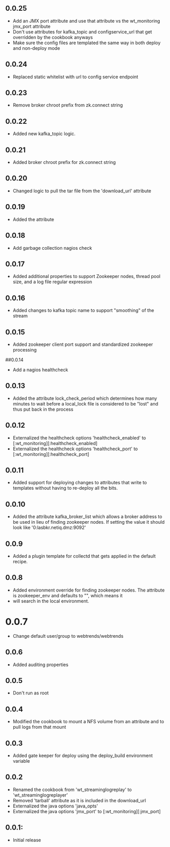 ## 0.0.25
* Add an JMX port attribute and use that attribute vs the wt_monitoring jmx_port attribute
* Don't use attributes for kafka_topic and configservice_url that get overridden by the cookbook anyways
* Make sure the config files are templated the same way in both deploy and non-deploy mode

## 0.0.24
* Replaced static whitelist with url to config service endpoint

## 0.0.23
* Remove broker chroot prefix from zk.connect string

## 0.0.22
* Added new kafka_topic logic.

## 0.0.21
* Added broker chroot prefix for zk.connect string

## 0.0.20
* Changed logic to pull the tar file from the 'download_url' attribute

## 0.0.19
* Added the attribute

## 0.0.18
* Add garbage collection nagios check

## 0.0.17
* Added additional properties to support Zookeeper nodes, thread pool size, and a log file regular expression

## 0.0.16
* Added changes to kafka topic name to support "smoothing" of the stream

## 0.0.15
* Added zookeeper client port support and standardized zookeeper processing

##0.0.14
* Add a nagios healthcheck

## 0.0.13
* Added the attribute lock_check_period which determines how many minutes to wait before a local_lock file is considered to be "lost" and thus put back in the process

## 0.0.12
* Externalized the healthcheck options 'healthcheck_enabled' to [:wt_monitoring][:healthcheck_enabled]
* Externalized the healthcheck options 'healthcheck_port' to [:wt_monitoring][:healthcheck_port]

## 0.0.11
* Added support for deploying changes to attributes that write to templates without having to re-deploy all the bits.

## 0.0.10
* Added the attribute kafka_broker_list which allows a broker address to be used in lieu of finding zookeeper nodes. If setting the value it should look like '0:lasbkr.netiq.dmz:9092'
## 0.0.9
* Added a plugin template for collectd that gets applied in the default recipe.

## 0.0.8
* Added environment override for finding zookeeper nodes. The attribute is zookeeper_env and defaults to "", which means it
* will search in the local environment.

# 0.0.7
* Change default user/group to webtrends/webtrends

## 0.0.6
* Added auditing properties

## 0.0.5
* Don't run as root

## 0.0.4
* Modified the cookbook to mount a NFS volume from an attribute and to pull logs from that mount

## 0.0.3
* Added gate keeper for deploy using the deploy_build environment variable

## 0.0.2
* Renamed the cookbook from 'wt_streaminglogreplay' to 'wt_streaminglogreplayer'
* Removed 'tarball' attribute as it is included in the download_url
* Externalized the java options 'java_opts'
* Externalized the java options 'jmx_port' to [:wt_monitoring][:jmx_port]

## 0.0.1:
* Initial release
